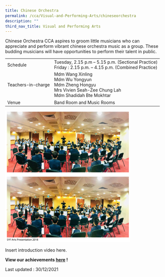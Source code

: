 ```yaml
---
title: Chinese Orchestra
permalink: /cca/Visual-and-Performing-Arts/chineseorchestra
description: ""
third_nav_title: Visual and Performing Arts
---
```

Chinese Orchestra CCA aspires to groom little musicians who can appreciate and perform vibrant chinese orchestra music as a group. These budding musicians will have opportunities to perform their talent in public.

|  |  |
|---|---|
| Schedule | Tuesday, 2.15 p.m – 5.15 p.m. (Sectional Practice)<br>Friday : 2.15 p.m. – 4.15 p.m. (Combined Practice) |
| Teachers-in-charge | Mdm Wang Xinling<br>Mdm Wu Yongyun <br>Mdm Zheng Hongyu <br>Mrs Vivien Seah-Zee Chung Lah<br>Mdm Shadidah Bte Mokhtar |
|  Venue | Band Room and Music Rooms  |

<img src="/images/cca14.png" 
     style="width:80%">

Insert introduction video here.

**View our achievements [here](https://moe-sembawangpri-staging.netlify.app/our-students/non-academic-achievements/aesthetics) !**

Last updated : 30/12/2021